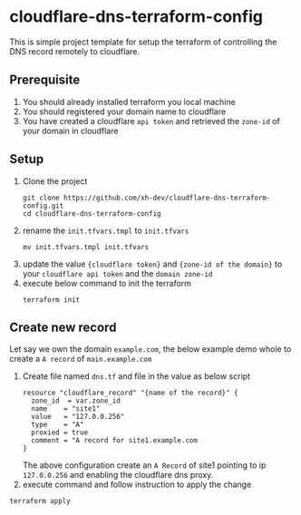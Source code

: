 # cloudflare-dns-terraform-config
This is simple project template for setup the terraform of controlling the DNS record remotely to cloudflare.

## Prerequisite
1. You should already installed terraform you local machine
2. You should registered your domain name to cloudflare
3. You have created a cloudflare `api token` and retrieved the `zone-id` of your domain in cloudflare

## Setup
1. Clone the project
   ```shell
   git clone https://github.com/xh-dev/cloudflare-dns-terraform-config.git
   cd cloudflare-dns-terraform-config
   ```
3. rename the `init.tfvars.tmpl` to `init.tfvars`
   ```shell
   mv init.tfvars.tmpl init.tfvars
   ```
5. update the value `{cloudflare token}` and `{zone-id of the domain}` to your `cloudflare api token` and the `domain zone-id`
6. execute below command to init the terraform
   ```shell
   terraform init
   ```

## Create new record
Let say we own the domain `example.com`, the below example demo whole to create a `A record` of `main.example.com`

1. Create file named `dns.tf` and file in the value as below script
   ```shell
   resource "cloudflare_record" "{name of the record}" {
     zone_id  = var.zone_id                                
     name    = "site1"                             
     value   = "127.0.0.256"                     
     type    = "A"                          
     proxied = true                     
     comment = "A record for site1.example.com
   }
   ```
   The above configuration create an `A Record` of site1 pointing to ip `127.0.0.256` and enabling the cloudflare dns proxy.
3. execute command and follow instruction to apply the change
  ```shell
  terraform apply
  ```
